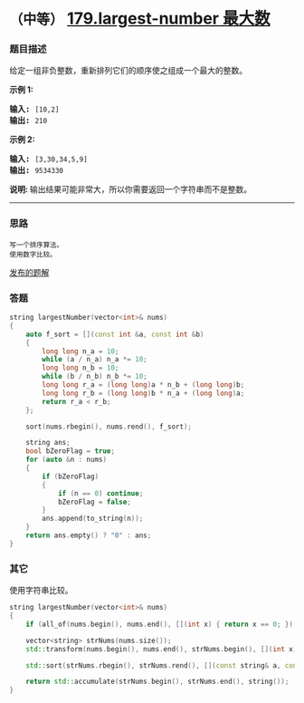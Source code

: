 # `（中等）` [179.largest-number 最大数](https://leetcode-cn.com/problems/largest-number/)

### 题目描述
<p>给定一组非负整数，重新排列它们的顺序使之组成一个最大的整数。</p>
<p><strong>示例 1:</strong></p>
<pre><strong>输入:</strong> <code>[10,2]</code>
<strong>输出:</strong> <code>210</code></pre>

<p><strong>示例&nbsp;2:</strong></p>
<pre><strong>输入:</strong> <code>[3,30,34,5,9]</code>
<strong>输出:</strong> <code>9534330</code></pre>

<p><strong>说明: </strong>输出结果可能非常大，所以你需要返回一个字符串而不是整数。</p>

---
### 思路
```
写一个排序算法。
使用数字比较。
```

[发布的题解](https://leetcode-cn.com/problems/largest-number/solution/179-by-ikaruga/)

### 答题
``` C++
string largestNumber(vector<int>& nums) 
{
	auto f_sort = [](const int &a, const int &b)
	{
		long long n_a = 10;
		while (a / n_a) n_a *= 10;
		long long n_b = 10;
		while (b / n_b) n_b *= 10;
		long long r_a = (long long)a * n_b + (long long)b;
		long long r_b = (long long)b * n_a + (long long)a;
		return r_a < r_b;
	};

	sort(nums.rbegin(), nums.rend(), f_sort);

	string ans;
	bool bZeroFlag = true;
	for (auto &n : nums)
	{
		if (bZeroFlag)
		{
			if (n == 0) continue;
			bZeroFlag = false;
		}
		ans.append(to_string(n));
	}
	return ans.empty() ? "0" : ans;
}
```

### 其它
使用字符串比较。
``` C++
string largestNumber(vector<int>& nums)
{
	if (all_of(nums.begin(), nums.end(), [](int x) { return x == 0; })) return string("0");

	vector<string> strNums(nums.size());
	std::transform(nums.begin(), nums.end(), strNums.begin(), [](int x) { return std::to_string(x);	});

	std::sort(strNums.rbegin(), strNums.rend(), [](const string& a, const string& b) { return a + b < b + a; });

	return std::accumulate(strNums.begin(), strNums.end(), string());
}
```

